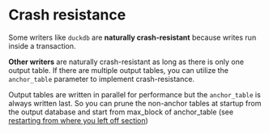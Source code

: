 # Crash resistance

Some writers like `duckdb` are **naturally crash-resistant** because writes run inside a transaction.

**Other writers** are naturally crash-resistant as long as there is only one output table. If there are multiple
output tables, you can utilize the `anchor_table` parameter to implement crash-resistance.

Output tables are written in parallel for performance but the `anchor_table` is always written last. So you can prune the
non-anchor tables at startup from the output database and start from max_block of anchor_table (see [restarting from where you left off section](./restart_from_block.html))

